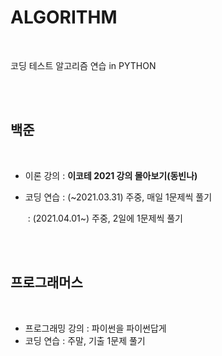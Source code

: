 # ALGORITHM

<br>

코딩 테스트 알고리즘 연습 in PYTHON

<br>

<br>

## 백준

<br>

- 이론 강의 : **이코테 2021 강의 몰아보기(동빈나)**

- 코딩 연습 : (~2021.03.31) 주중, 매일 1문제씩 풀기

  ​				 : (2021.04.01~) 주중, 2일에 1문제씩 풀기

<br>

<br>

## 프로그래머스

<br>

- 프로그래밍 강의 : 파이썬을 파이썬답게
- 코딩 연습 : 주말, 기출 1문제 풀기

<br>
